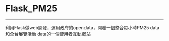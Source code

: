 # Flask_PM25
-------------------------------------------------------------------------
利用Flask做web開發，運用政府的opendata，開發一個整合每小時PM25 data和全台展覽活動 data的一個使用者互動網站
